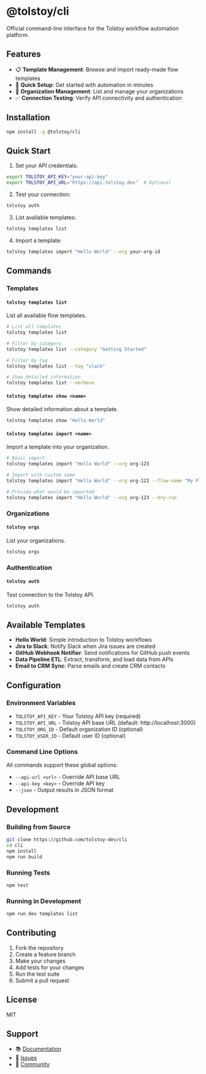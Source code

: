 # @tolstoy/cli

Official command-line interface for the Tolstoy workflow automation platform.

## Features

- 📋 **Template Management**: Browse and import ready-made flow templates
- 🚀 **Quick Setup**: Get started with automation in minutes
- 🔧 **Organization Management**: List and manage your organizations
- ✅ **Connection Testing**: Verify API connectivity and authentication

## Installation

```bash
npm install -g @tolstoy/cli
```

## Quick Start

1. Set your API credentials:
```bash
export TOLSTOY_API_KEY="your-api-key"
export TOLSTOY_API_URL="https://api.tolstoy.dev"  # Optional
```

2. Test your connection:
```bash
tolstoy auth
```

3. List available templates:
```bash
tolstoy templates list
```

4. Import a template:
```bash
tolstoy templates import "Hello World" --org your-org-id
```

## Commands

### Templates

#### `tolstoy templates list`
List all available flow templates.

```bash
# List all templates
tolstoy templates list

# Filter by category
tolstoy templates list --category "Getting Started"

# Filter by tag
tolstoy templates list --tag "slack"

# Show detailed information
tolstoy templates list --verbose
```

#### `tolstoy templates show <name>`
Show detailed information about a template.

```bash
tolstoy templates show "Hello World"
```

#### `tolstoy templates import <name>`
Import a template into your organization.

```bash
# Basic import
tolstoy templates import "Hello World" --org org-123

# Import with custom name
tolstoy templates import "Hello World" --org org-123 --flow-name "My Flow"

# Preview what would be imported
tolstoy templates import "Hello World" --org org-123 --dry-run
```

### Organizations

#### `tolstoy orgs`
List your organizations.

```bash
tolstoy orgs
```

### Authentication

#### `tolstoy auth`
Test connection to the Tolstoy API.

```bash
tolstoy auth
```

## Available Templates

- **Hello World**: Simple introduction to Tolstoy workflows
- **Jira to Slack**: Notify Slack when Jira issues are created
- **GitHub Webhook Notifier**: Send notifications for GitHub push events
- **Data Pipeline ETL**: Extract, transform, and load data from APIs
- **Email to CRM Sync**: Parse emails and create CRM contacts

## Configuration

### Environment Variables

- `TOLSTOY_API_KEY` - Your Tolstoy API key (required)
- `TOLSTOY_API_URL` - Tolstoy API base URL (default: http://localhost:3000)
- `TOLSTOY_ORG_ID` - Default organization ID (optional)
- `TOLSTOY_USER_ID` - Default user ID (optional)

### Command Line Options

All commands support these global options:

- `--api-url <url>` - Override API base URL
- `--api-key <key>` - Override API key
- `--json` - Output results in JSON format

## Development

### Building from Source

```bash
git clone https://github.com/tolstoy-dev/cli
cd cli
npm install
npm run build
```

### Running Tests

```bash
npm test
```

### Running in Development

```bash
npm run dev templates list
```

## Contributing

1. Fork the repository
2. Create a feature branch
3. Make your changes
4. Add tests for your changes
5. Run the test suite
6. Submit a pull request

## License

MIT

## Support

- 📚 [Documentation](https://docs.tolstoy.dev)
- 🐛 [Issues](https://github.com/tolstoy-dev/cli/issues)
- 💬 [Community](https://discord.gg/tolstoy)